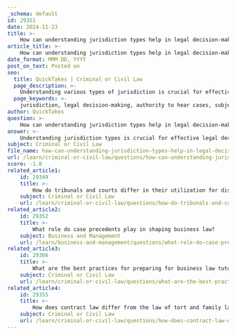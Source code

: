 ```yaml
---
_schema: default
id: 29351
date: 2024-11-23
title: >-
    How can understanding jurisdiction types help in legal decision-making?
article_title: >-
    How can understanding jurisdiction types help in legal decision-making?
date_format: MMM DD, YYYY
post_on_text: Posted on
seo:
  title: QuickTakes | Criminal or Civil Law
  page_description: >-
    Understanding various types of jurisdiction is crucial for effective legal decision-making as it determines the authority of courts, influences legal strategy, and helps navigate complex legal issues.
  page_keywords: >-
    jurisdiction, legal decision-making, authority to hear cases, subject matter jurisdiction, territorial jurisdiction, personal jurisdiction, legal strategy, cross-border disputes, jurisdictional pitfalls, legislative considerations
author: QuickTakes
question: >-
    How can understanding jurisdiction types help in legal decision-making?
answer: >-
    Understanding jurisdiction types is crucial for effective legal decision-making for several reasons:\n\n1. **Authority to Hear Cases**: Jurisdiction determines which court has the legal authority to hear a case. If a case is filed in the wrong court, it can lead to delays, additional costs, and potentially the dismissal of the case. Therefore, knowing the correct jurisdiction helps ensure that legal matters are resolved efficiently and effectively.\n\n2. **Types of Jurisdiction**: There are various types of jurisdiction, including subject matter jurisdiction (the court's authority to hear a particular type of case), territorial jurisdiction (the geographic area over which a court has authority), and personal jurisdiction (the court's authority over the parties involved in the case). Understanding these distinctions is essential for determining the appropriate venue for a lawsuit.\n\n3. **Impact on Legal Strategy**: Jurisdiction influences the strategy of legal representation. Attorneys must ascertain the correct jurisdiction before proceeding, as this affects the applicable laws and procedural rules. Navigating jurisdictional complexities is essential for effective litigation and can significantly impact the outcomes of civil disputes.\n\n4. **Cross-Border Disputes**: In cases involving multiple jurisdictions, such as international disputes, understanding jurisdiction is vital for determining where a lawsuit should be filed and which laws apply. This knowledge helps maintain legal order and ensures justice is served appropriately.\n\n5. **Avoiding Jurisdictional Pitfalls**: A clear understanding of jurisdiction helps legal professionals avoid jurisdictional pitfalls that could undermine their cases. For instance, if a court without proper jurisdiction hears a case, it cannot render a valid judgment, which can lead to wasted resources and efforts.\n\n6. **Legislative Considerations**: Legislatures may use jurisdiction strategically to channel cases to courts that align with specific ideological perspectives, which can influence the outcomes of legal proceedings. Understanding these dynamics can inform legal strategies and decision-making.\n\nIn summary, a comprehensive understanding of jurisdiction types is essential for anyone involved in legal matters, as it profoundly affects the outcome of legal proceedings and the efficiency of the legal process.
subject: Criminal or Civil Law
file_name: how-can-understanding-jurisdiction-types-help-in-legal-decisionmaking.md
url: /learn/criminal-or-civil-law/questions/how-can-understanding-jurisdiction-types-help-in-legal-decisionmaking
score: -1.0
related_article1:
    id: 29349
    title: >-
        How do tribunals and courts differ in their utilization for dispute resolution?
    subject: Criminal or Civil Law
    url: /learn/criminal-or-civil-law/questions/how-do-tribunals-and-courts-differ-in-their-utilization-for-dispute-resolution
related_article2:
    id: 29352
    title: >-
        What role do case precedents play in shaping business law?
    subject: Business and Management
    url: /learn/business-and-management/questions/what-role-do-case-precedents-play-in-shaping-business-law
related_article3:
    id: 29366
    title: >-
        What are the best practices for preparing for business law tutorials?
    subject: Criminal or Civil Law
    url: /learn/criminal-or-civil-law/questions/what-are-the-best-practices-for-preparing-for-business-law-tutorials
related_article4:
    id: 29355
    title: >-
        How does contract law differ from the law of tort and family law?
    subject: Criminal or Civil Law
    url: /learn/criminal-or-civil-law/questions/how-does-contract-law-differ-from-the-law-of-tort-and-family-law
---
```


&nbsp;